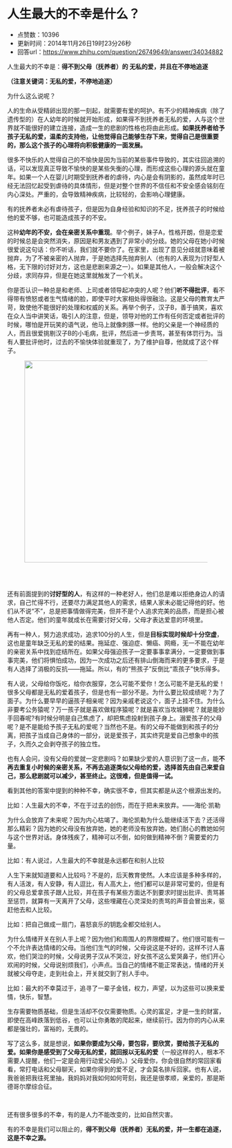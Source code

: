 # 人生最大的不幸是什么？
- 点赞数：10396
- 更新时间：2014年11月26日19时23分26秒
- 回答url：https://www.zhihu.com/question/26749649/answer/34034882
<body>
 <p data-pid="cDuSsuUr">人生最大的不幸是：<b>得不到父母（抚养者）的 无私的爱，并且在不停地追逐</b></p>
 <p data-pid="nvcnWOOa"><b>（注意关键词：无私的爱，不停地追逐）</b></p>
 <p data-pid="lAQgPAPD">为什么这么说呢？</p>
 <p data-pid="KfTBD7Zr">人的生命从受精卵出现的那一刻起，就需要有爱的呵护。有不少的精神疾病（除了遗传型的）在人幼年的时候就开始形成，如果得不到抚养者无私的爱，人与这个世界就不能很好的建立连接，造成一生的悲剧的性格也将由此形成。<b>如果抚养者给予孩子无私的爱，温柔的支持他，让他觉得自己能够生存下来，觉得自己是很重要的，那么这个孩子的心理将向积极健康的一面发展。</b></p>
 <p data-pid="yp4V4I8A">很多不快乐的人觉得自己的不愉快是因为当前的某些事件导致的，其实往回追溯的话，可以发现真正导致不愉快的是某些失衡的心理，而形成这些心理的源头就在童年。如果一个人在婴儿时期受到抚养者的虐待，内心是会有阴影的，虽然成年时已经无法回忆起受到虐待的具体情形，但是对整个世界的不信任和不安全感会铭刻在内心深处。严重的，会导致精神疾病，比较轻的，会影响心理健康。</p>
 <p data-pid="Y1wvxJPF">有的抚养者未必有虐待孩子，但是因为自身经验和知识的不足，抚养孩子的时候给他的爱不够，也可能造成孩子的不安。</p>
 <p data-pid="4Tv61kcd">这种<b>幼年的不安，会在亲密关系中重现</b>。举个例子，妹子A，性格开朗，但是恋爱的时候总是会突然消失，原因是和男友遇到了非常小的分歧。她的父母在她小时候很爱说这句话：你不听话，我们就不要你了。在家里，出现了意见分歧就意味着被抛弃，为了不被亲密的人抛弃，于是她选择先抛弃别人（也有的人表现为讨好型人格，无下限的讨好对方，这也是悲剧来源之一）。如果是其他人，一般会解决这个分歧，求同存异，但是在她这里就触发了一个机关。</p>
 <p data-pid="6JOu0lhd">你是否认识一种总是和老师、上司或者领导起冲突的人呢？他们<b>听不得批评</b>，看不得带有愤怒或者生气情绪的脸，即使平时大家相处得很融洽。这是父母的教育太严苛，致使他不能很好的处理和权威的关系。再举个例子，汉子B，善于搞笑，喜欢在众人当中讲笑话，吸引人的注意，但是，领导对他的工作有任何否定或者批评的时候，哪怕是开玩笑的语气说，他马上就像刺豚一样。他的父亲是一个神经质的人，而且很爱挑剔汉子B的小毛病，批评，然后进一步责骂，甚至有体罚行为。当有人要批评他时，过去的不愉快体验就重现了，为了维护自尊，他就成了这个样子。</p>
 <figure>
  <img src="https://pic1.zhimg.com/50/98c5e81aafa743cddb87e17b2f5e835f_720w.jpg?source=1940ef5c" data-rawwidth="468" data-rawheight="397" data-original-token="98c5e81aafa743cddb87e17b2f5e835f" class="origin_image zh-lightbox-thumb" width="468" data-original="https://pic1.zhimg.com/98c5e81aafa743cddb87e17b2f5e835f_r.jpg?source=1940ef5c">
 </figure>
 <br>
 <br>
 <p data-pid="3d_P0Deh">还有前面提到的<b>讨好型的人</b>，有这样的一种老好人，他们总是难以拒绝身边人的请求，自己忙得不行，还要尽力满足其他人的需求，结果人家未必能记得他的好。他们从不说“不”，总是把事情做得完美，但并不是个人追求完美的品质，而是担心被他人否定。他们的童年就成长在需要讨好父母，父母才表达爱意的环境里。</p>
 <p data-pid="JNJqy5XC">再有一种人，努力追求成功，追求100分的人生，但是<b>目标实现时候却十分空虚</b>，这也是童年缺乏无私的爱的结果。拖延症、强迫症、懒癌、网瘾，无一不能在幼年的亲密关系中找到症结所在。如果父母强迫孩子一定要事事拿满分，一定要做到事事完美，他们将惧怕成功，因为一次成功之后还有排山倒海而来的更多要求，于是有人选择了消极的反抗——拖延。所以，有的“熊孩子”反倒比“乖孩子”快乐得多。</p>
 <p data-pid="qHW3YXH9">有人说，父母给你饭吃，给你衣服穿，怎么可能不爱你！怎么可能不是无私的爱！很多父母都是无私的爱着孩子，但是也有一部分不是。为什么要比较成绩呢？为了面子。为什么要早早的逼孩子相亲呢？因为亲戚老说这个，面子上挂不住。为什么非要考公务猿呢？万一孩子就是喜欢做程序猿呢？就是喜欢当攻城狮呢？就是能妙手回春呢?有时候分明是自己焦虑了，却把焦虑投射到孩子身上。溺爱孩子的父母呢？是不是能给予孩子无私的爱呢？当然也不是。有的父母不能做到和孩子的分离，把孩子当成自己身体的一部分，说是爱孩子，其实终究是爱自己想象中的孩子，久而久之会剥夺孩子的独立性。</p>
 <p data-pid="zL8CBEsA">也有人会问，没有父母的爱就一定悲剧吗？如果缺少爱的人意识到了这一点，能<b>不再去重复小时候的亲密关系，不再去追逐类似父母给的爱，选择首先由自己来爱自己，那么悲剧就可以减少，甚至终止。这很难，但是值得一试。</b></p>
 <p data-pid="K_fqhckc">看到其他的答案中提到的种种不幸，确实很不幸，但其实都是从这个根源出发的。</p>
 <p data-pid="jnkXLjYB">比如：人生最大的不幸，不在于过去的创伤，而在于把未来放弃。——海伦·凯勒</p>
 <p data-pid="H_dgYdiZ">为什么会放弃了未来呢？因为内心枯竭了。海伦凯勒为什么能继续活下去？还活得那么精彩？因为她的父母没有放弃她，她的老师没有放弃她，她们耐心的教她如何与这个世界对话。身体残疾了，精神可以不倒，如何做到精神不倒？需要爱的力量。</p>
 <p data-pid="lm6sVBjv">比如：有人说过，人生最大的不幸就是永远都在和别人比较</p>
 <p data-pid="jbvdsmV7">人生下来就知道要和人比较吗？不是的，后天教育使然。人本应该是多种多样的，有人活泼，有人安静，有人逗比，有人高大上，他们都可以是非常可爱的，但是有的父母总爱拿孩子跟人比较，并在孩子有某些方面达不到要求时提出批评、责骂甚至惩罚，就算有一天离开了父母，这些埋藏在心灵深处的责骂的声音会冒出来，驱赶他去和人比较。</p>
 <p data-pid="UZYKYTC8">比如：把自己做成一扇门，喜怒哀乐的钥匙全都交给别人。</p>
 <p data-pid="f6qqjdRG">为什么情绪开关在别人手上呢？因为他们和周围人的界限模糊了。他们很可能有一个不允许表达情绪的父母。当他们生气的时候，父母说这是不好的，这样不讨人喜欢，他们哭泣的时候，父母说男子汉从不哭泣，好女孩不这么爱哭鼻子，他们开心欢闹的时候，父母说别烦我们，小声点。当自己的情绪不能正常表达，情绪的开关就被父母夺走，走到社会上，开关就交到了别人手中。</p>
 <p data-pid="JZBtZyjv">比如：最大的不幸莫过于，追寻了一辈子金钱，权力，声望，以为这些可以换来爱情，快乐，智慧。</p>
 <p data-pid="rIvov06E">生存需要物质基础，但是生活却不仅仅需要物质。心灵的富足，才是一生的财富，即使在高峰跌落到低谷，也可以让你勇敢的爬起来，继续前行。因为你的内心从来都是强壮的，富裕的，无畏的。</p>
 <p data-pid="zDA5jy9C">写了这么多，就是想说，<b>如果你要成为父母，要包容，要欣赏，要给孩子无私的爱。如果你是感受到了父母无私的爱，就回报以无私的爱</b>（一般这样的人，根本不需要人提醒，他们一定是会用行动爱父母的。）父母爱你，你会很自然的常回家看看，常打电话和父母聊天，如果你得到的爱不足，才会莫名排斥回家。也有人说，我爸爸把我往死里抽，我妈妈对我如何如何苛刻，我还是很孝顺，亲爱的，那是斯德哥尔摩综合征。</p>
 <br>
 <p data-pid="g_isVFY5">还有很多很多的不幸，有的是人力不能改变的，比如自然灾害。</p>
 <p data-pid="zOGz9TAo">有的不幸是我们可以阻止的，<b>得不到父母（抚养者）无私的爱，并一生都在追逐，这是不幸之源。</b></p>
</body>